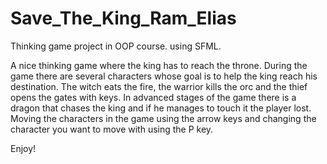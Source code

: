 # Save_The_King_Ram_Elias
Thinking game project in OOP course. using SFML.




A nice thinking game where the king has to reach the throne.
During the game there are several characters whose goal is to help the king reach his destination.
The witch eats the fire, the warrior kills the orc and the thief opens the gates with keys.
In advanced stages of the game there is a dragon that chases the king and if he manages to touch it the player lost.
Moving the characters in the game using the arrow keys and changing the character you want to move with using the P key.

Enjoy!
